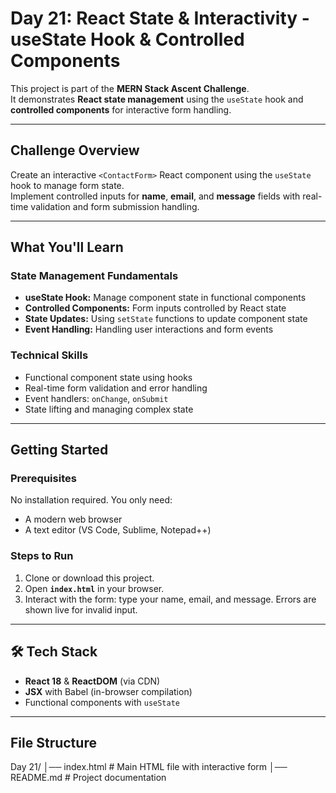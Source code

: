 # Day 21: React State & Interactivity - useState Hook & Controlled Components

This project is part of the **MERN Stack Ascent Challenge**.  
It demonstrates **React state management** using the `useState` hook and **controlled components** for interactive form handling.

---

## Challenge Overview
Create an interactive `<ContactForm>` React component using the `useState` hook to manage form state.  
Implement controlled inputs for **name**, **email**, and **message** fields with real-time validation and form submission handling.

---

## What You'll Learn

### State Management Fundamentals
- **useState Hook:** Manage component state in functional components  
- **Controlled Components:** Form inputs controlled by React state  
- **State Updates:** Using `setState` functions to update component state  
- **Event Handling:** Handling user interactions and form events  

### Technical Skills
- Functional component state using hooks  
- Real-time form validation and error handling  
- Event handlers: `onChange`, `onSubmit`  
- State lifting and managing complex state  

---

## Getting Started

### Prerequisites
No installation required. You only need:
- A modern web browser
- A text editor (VS Code, Sublime, Notepad++)

### Steps to Run
1. Clone or download this project.
2. Open **`index.html`** in your browser.
3. Interact with the form: type your name, email, and message. Errors are shown live for invalid input.

---

## 🛠 Tech Stack
- **React 18** & **ReactDOM** (via CDN)  
- **JSX** with Babel (in-browser compilation)  
- Functional components with `useState`  

---

## File Structure
Day 21/
│── index.html # Main HTML file with interactive form
│── README.md # Project documentation
